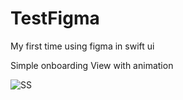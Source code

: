 # TestFigma

My first time using figma in swift ui

Simple onboarding View with animation

![SS](https://github.com/MHanifeh/TestFigma/assets/97763355/63832155-b9fd-48cd-8d66-96f3c4627d9c)
